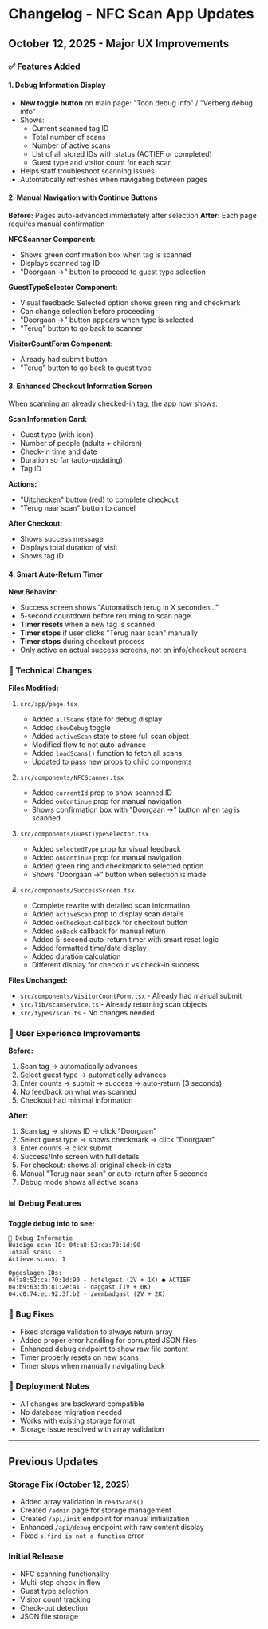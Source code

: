 # Changelog - NFC Scan App Updates

## October 12, 2025 - Major UX Improvements

### ✅ Features Added

#### 1. Debug Information Display
- **New toggle button** on main page: "Toon debug info" / "Verberg debug info"
- Shows:
  - Current scanned tag ID
  - Total number of scans
  - Number of active scans
  - List of all stored IDs with status (ACTIEF or completed)
  - Guest type and visitor count for each scan
- Helps staff troubleshoot scanning issues
- Automatically refreshes when navigating between pages

#### 2. Manual Navigation with Continue Buttons
**Before:** Pages auto-advanced immediately after selection
**After:** Each page requires manual confirmation

**NFCScanner Component:**
- Shows green confirmation box when tag is scanned
- Displays scanned tag ID
- "Doorgaan →" button to proceed to guest type selection

**GuestTypeSelector Component:**
- Visual feedback: Selected option shows green ring and checkmark
- Can change selection before proceeding
- "Doorgaan →" button appears when type is selected
- "Terug" button to go back to scanner

**VisitorCountForm Component:**
- Already had submit button
- "Terug" button to go back to guest type

#### 3. Enhanced Checkout Information Screen
When scanning an already checked-in tag, the app now shows:

**Scan Information Card:**
- Guest type (with icon)
- Number of people (adults + children)
- Check-in time and date
- Duration so far (auto-updating)
- Tag ID

**Actions:**
- "Uitchecken" button (red) to complete checkout
- "Terug naar scan" button to cancel

**After Checkout:**
- Shows success message
- Displays total duration of visit
- Shows tag ID

#### 4. Smart Auto-Return Timer
**New Behavior:**
- Success screen shows "Automatisch terug in X seconden..."
- 5-second countdown before returning to scan page
- **Timer resets** when a new tag is scanned
- **Timer stops** if user clicks "Terug naar scan" manually
- **Timer stops** during checkout process
- Only active on actual success screens, not on info/checkout screens

### 🔧 Technical Changes

**Files Modified:**
1. `src/app/page.tsx`
   - Added `allScans` state for debug display
   - Added `showDebug` toggle
   - Added `activeScan` state to store full scan object
   - Modified flow to not auto-advance
   - Added `loadScans()` function to fetch all scans
   - Updated to pass new props to child components

2. `src/components/NFCScanner.tsx`
   - Added `currentId` prop to show scanned ID
   - Added `onContinue` prop for manual navigation
   - Shows confirmation box with "Doorgaan →" button when tag is scanned

3. `src/components/GuestTypeSelector.tsx`
   - Added `selectedType` prop for visual feedback
   - Added `onContinue` prop for manual navigation
   - Added green ring and checkmark to selected option
   - Shows "Doorgaan →" button when selection is made

4. `src/components/SuccessScreen.tsx`
   - Complete rewrite with detailed scan information
   - Added `activeScan` prop to display scan details
   - Added `onCheckout` callback for checkout button
   - Added `onBack` callback for manual return
   - Added 5-second auto-return timer with smart reset logic
   - Added formatted time/date display
   - Added duration calculation
   - Different display for checkout vs check-in success

**Files Unchanged:**
- `src/components/VisitorCountForm.tsx` - Already had manual submit
- `src/lib/scanService.ts` - Already returning scan objects
- `src/types/scan.ts` - No changes needed

### 🎨 User Experience Improvements

**Before:**
1. Scan tag → automatically advances
2. Select guest type → automatically advances
3. Enter counts → submit → success → auto-return (3 seconds)
4. No feedback on what was scanned
5. Checkout had minimal information

**After:**
1. Scan tag → shows ID → click "Doorgaan"
2. Select guest type → shows checkmark → click "Doorgaan"
3. Enter counts → click submit
4. Success/Info screen with full details
5. For checkout: shows all original check-in data
6. Manual "Terug naar scan" or auto-return after 5 seconds
7. Debug mode shows all active scans

### 📊 Debug Features

**Toggle debug info to see:**
```
🐛 Debug Informatie
Huidige scan ID: 04:a8:52:ca:70:1d:90
Totaal scans: 3
Actieve scans: 1

Opgeslagen IDs:
04:a8:52:ca:70:1d:90 - hotelgast (2V + 1K) ● ACTIEF
04:b9:63:db:81:2e:a1 - daggast (1V + 0K)
04:c0:74:ec:92:3f:b2 - zwembadgast (2V + 2K)
```

### 🐛 Bug Fixes
- Fixed storage validation to always return array
- Added proper error handling for corrupted JSON files
- Enhanced debug endpoint to show raw file content
- Timer properly resets on new scans
- Timer stops when manually navigating back

### 🚀 Deployment Notes
- All changes are backward compatible
- No database migration needed
- Works with existing storage format
- Storage issue resolved with array validation

---

## Previous Updates

### Storage Fix (October 12, 2025)
- Added array validation in `readScans()`
- Created `/admin` page for storage management
- Created `/api/init` endpoint for manual initialization
- Enhanced `/api/debug` endpoint with raw content display
- Fixed `s.find is not a function` error

### Initial Release
- NFC scanning functionality
- Multi-step check-in flow
- Guest type selection
- Visitor count tracking
- Check-out detection
- JSON file storage
